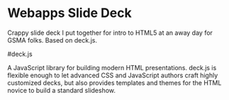 # Webapps Slide Deck

Crappy slide deck I put together for intro to HTML5 at an away day for GSMA folks. Based on deck.js.

#deck.js

A JavaScript library for building modern HTML presentations. deck.js is flexible enough to let advanced CSS and JavaScript authors craft highly customized decks, but also provides templates and themes for the HTML novice to build a standard slideshow.



